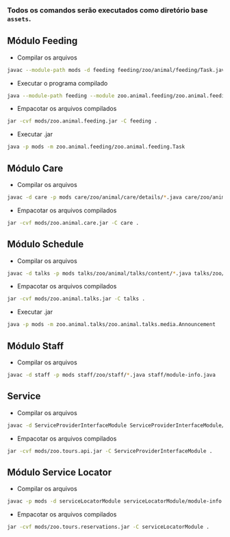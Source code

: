 ### Todos os comandos serão executados como diretório base `assets`.

## Módulo Feeding

- Compilar os arquivos
```bash
javac --module-path mods -d feeding feeding/zoo/animal/feeding/Task.java feeding/module-info.java
```

- Executar o programa compilado
```bash
java --module-path feeding --module zoo.animal.feeding/zoo.animal.feeding.Task
```

- Empacotar os arquivos compilados
```bash
jar -cvf mods/zoo.animal.feeding.jar -C feeding .
```

- Executar .jar
```bash
java -p mods -m zoo.animal.feeding/zoo.animal.feeding.Task
```

## Módulo Care
- Compilar os arquivos
```bash
javac -d care -p mods care/zoo/animal/care/details/*.java care/zoo/animal/care/medical/*.java care/module-info.java
```

- Empacotar os arquivos compilados
```bash
jar -cvf mods/zoo.animal.care.jar -C care .
```

## Módulo Schedule
- Compilar os arquivos
```bash
javac -d talks -p mods talks/zoo/animal/talks/content/*.java talks/zoo/animal/talks/media/*.java talks/zoo/animal/talks/schedule/*.java talks/module-info.java 
```

- Empacotar os arquivos compilados
```bash
jar -cvf mods/zoo.animal.talks.jar -C talks .
```

- Executar .jar
```bash
java -p mods -m zoo.animal.talks/zoo.animal.talks.media.Announcement
```

## Módulo Staff
- Compilar os arquivos
```bash
javac -d staff -p mods staff/zoo/staff/*.java staff/module-info.java
```

## Service

- Compilar os arquivos
```bash
javac -d ServiceProviderInterfaceModule ServiceProviderInterfaceModule/zoo/tours/api/*.java ServiceProviderInterfaceModule/module-info.java
```

- Empacotar os arquivos compilados
```bash
jar -cvf mods/zoo.tours.api.jar -C ServiceProviderInterfaceModule .
```

## Módulo Service Locator
- Compilar os arquivos
```bash
javac -p mods -d serviceLocatorModule serviceLocatorModule/module-info.java serviceLocatorModule/zoo/tours/reservations/TourFinder.java
```

- Empacotar os arquivos compilados
```bash
jar -cvf mods/zoo.tours.reservations.jar -C serviceLocatorModule .
```
